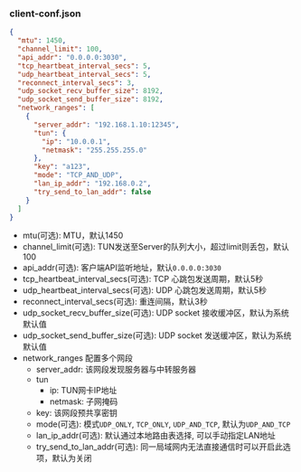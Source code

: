 ### client-conf.json

```json
{
  "mtu": 1450,
  "channel_limit": 100,
  "api_addr": "0.0.0.0:3030",
  "tcp_heartbeat_interval_secs": 5,
  "udp_heartbeat_interval_secs": 5,
  "reconnect_interval_secs": 3,
  "udp_socket_recv_buffer_size": 8192,
  "udp_socket_send_buffer_size": 8192,
  "network_ranges": [
    {
      "server_addr": "192.168.1.10:12345",
      "tun": {
        "ip": "10.0.0.1",
        "netmask": "255.255.255.0"
      },
      "key": "a123",
      "mode": "TCP_AND_UDP",
      "lan_ip_addr": "192.168.0.2",
      "try_send_to_lan_addr": false
    }
  ]
}
```

- mtu(可选): MTU，默认1450
- channel_limit(可选): TUN发送至Server的队列大小，超过limit则丢包，默认100
- api_addr(可选): 客户端API监听地址，默认`0.0.0.0:3030`
- tcp_heartbeat_interval_secs(可选): TCP 心跳包发送周期，默认5秒
- udp_heartbeat_interval_secs(可选): UDP 心跳包发送周期，默认5秒
- reconnect_interval_secs(可选): 重连间隔，默认3秒
- udp_socket_recv_buffer_size(可选): UDP socket 接收缓冲区，默认为系统默认值
- udp_socket_send_buffer_size(可选): UDP socket 发送缓冲区，默认为系统默认值
- network_ranges 配置多个网段
    - server_addr: 该网段发现服务器与中转服务器
    - tun
        - ip: TUN网卡IP地址
        - netmask: 子网掩码
    - key: 该网段预共享密钥
    - mode(可选): 模式`UDP_ONLY`, `TCP_ONLY`, `UDP_AND_TCP`, 默认为`UDP_AND_TCP`
    - lan_ip_addr(可选): 默认通过本地路由表选择, 可以手动指定LAN地址
    - try_send_to_lan_addr(可选): 同一局域网内无法直接通信时可以开启此选项，默认为关闭